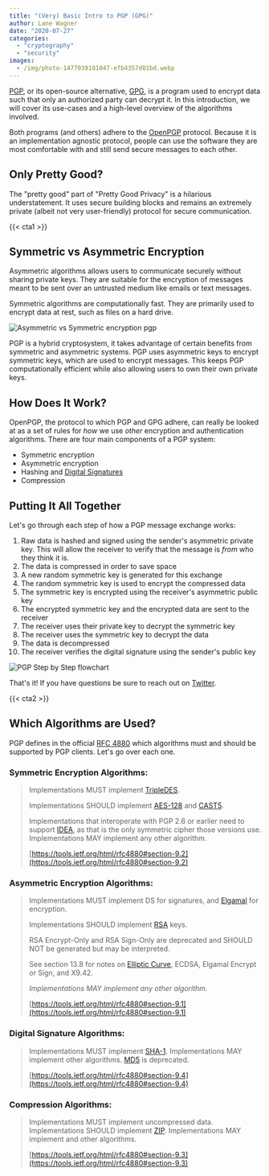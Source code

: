 ```yaml
---
title: "(Very) Basic Intro to PGP (GPG)"
author: Lane Wagner
date: "2020-07-27"
categories: 
  - "cryptography"
  - "security"
images:
  - /img/photo-1477039181047-efb4357d01bd.webp
---
```


[PGP](https://en.wikipedia.org/wiki/Pretty_Good_Privacy), or its open-source alternative, [GPG](https://en.wikipedia.org/wiki/GNU_Privacy_Guard), is a program used to encrypt data such that only an authorized party can decrypt it. In this introduction, we will cover its use-cases and a high-level overview of the algorithms involved.

Both programs (and others) adhere to the [OpenPGP](https://en.wikipedia.org/wiki/Pretty_Good_Privacy#OpenPGP) protocol. Because it is an implementation agnostic protocol, people can use the software they are most comfortable with and still send secure messages to each other.

## Only Pretty Good?

The "pretty good" part of "Pretty Good Privacy" is a hilarious understatement. It uses secure building blocks and remains an extremely private (albeit not very user-friendly) protocol for secure communication.

{{< cta1 >}}

## Symmetric vs Asymmetric Encryption

Asymmetric algorithms allows users to communicate securely without sharing private keys. They are suitable for the encryption of messages meant to be sent over an untrusted medium like emails or text messages.

Symmetric algorithms are computationally fast. They are primarily used to encrypt data at rest, such as files on a hard drive.

![Asymmetric vs Symmetric encryption pgp](/img/Asymmetric-vs-Symmetric.png)

PGP is a hybrid cryptosystem, it takes advantage of certain benefits from symmetric and asymmetric systems. PGP uses asymmetric keys to encrypt symmetric keys, which are used to encrypt messages. This keeps PGP computationally efficient while also allowing users to own their own private keys.

## How Does It Work?

OpenPGP, the protocol to which PGP and GPG adhere, can really be looked at as a set of rules for _how_ we use _other_ encryption and authentication algorithms. There are four main components of a PGP system:

- Symmetric encryption
- Asymmetric encryption
- Hashing and [Digital Signatures](https://qvault.io/2019/12/12/hmac-and-mac-explained-simply-building-secure-auth-with-jwts/)
- Compression

## Putting It All Together

Let's go through each step of how a PGP message exchange works:

1. Raw data is hashed and signed using the sender's asymmetric private key. This will allow the receiver to verify that the message is _from_ who they think it is.
2. The data is compressed in order to save space
3. A new random symmetric key is generated for this exchange
4. The random symmetric key is used to encrypt the compressed data
5. The symmetric key is encrypted using the receiver's asymmetric public key
6. The encrypted symmetric key and the encrypted data are sent to the receiver
7. The receiver uses their private key to decrypt the symmetric key
8. The receiver uses the symmetric key to decrypt the data
9. The data is decompressed
10. The receiver verifies the digital signature using the sender's public key

![PGP Step by Step flowchart](/img/Untitled-Project-792x1024.jpg)

That's it! If you have questions be sure to reach out on [Twitter](https://twitter.com/wagslane).

{{< cta2 >}}

## Which Algorithms are Used?

PGP defines in the official [RFC 4880](https://tools.ietf.org/html/rfc4880) which algorithms must and should be supported by PGP clients. Let's go over each one.

### Symmetric Encryption Algorithms:

> Implementations MUST implement [TripleDES](https://en.wikipedia.org/wiki/Triple_DES).
> 
> Implementations SHOULD implement [AES-128](https://qvault.io/2020/01/02/very-basic-intro-to-aes-256-cipher/) and [CAST5](https://en.wikipedia.org/wiki/CAST-128).
> 
> Implementations that interoperate with PGP 2.6 or earlier need to support [IDEA](https://en.wikipedia.org/wiki/International_Data_Encryption_Algorithm), as that is the only symmetric cipher those versions use. Implementations MAY implement any other algorithm.
> 
> [https://tools.ietf.org/html/rfc4880#section-9.2](https://tools.ietf.org/html/rfc4880#section-9.2)

### Asymmetric Encryption Algorithms:

> Implementations MUST implement DS for signatures, and [Elgamal](https://en.wikipedia.org/wiki/ElGamal_encryption) for encryption.
> 
> Implementations SHOULD implement [RSA](https://en.wikipedia.org/wiki/RSA_(cryptosystem)) keys.
> 
> RSA Encrypt-Only and RSA Sign-Only are deprecated and SHOULD NOT be generated but may be interpreted.
> 
> See section 13.8 for notes on [Elliptic Curve](https://qvault.io/2020/07/21/very-basic-intro-to-elliptic-curve-cryptography/), ECDSA, Elgamal Encrypt or Sign, and X9.42.
> 
> _Implementations MAY implement any other algorithm._
> 
> [https://tools.ietf.org/html/rfc4880#section-9.1](https://tools.ietf.org/html/rfc4880#section-9.1)

### Digital Signature Algorithms:

> Implementations MUST implement [SHA-1](https://qvault.io/2020/07/08/how-sha-2-works-step-by-step-sha-256/). Implementations MAY implement other algorithms. [MD5](https://qvault.io/2020/01/01/very-basic-intro-to-hash-functions-sha-256-md-5-etc/) is deprecated.
> 
> [https://tools.ietf.org/html/rfc4880#section-9.4](https://tools.ietf.org/html/rfc4880#section-9.4)

### Compression Algorithms:

> Implementations MUST implement uncompressed data. Implementations SHOULD implement [ZIP](https://en.wikipedia.org/wiki/Zip_(file_format)). Implementations MAY implement and other algorithms.
> 
> [https://tools.ietf.org/html/rfc4880#section-9.3](https://tools.ietf.org/html/rfc4880#section-9.3)
